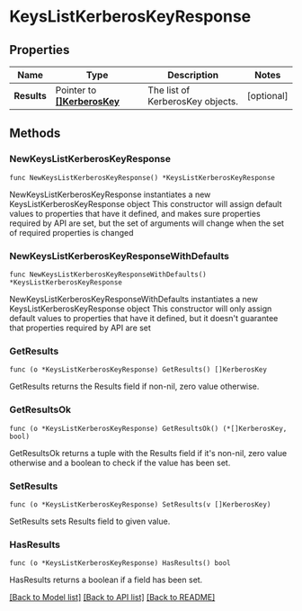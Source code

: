 # KeysListKerberosKeyResponse

## Properties

Name | Type | Description | Notes
------------ | ------------- | ------------- | -------------
**Results** | Pointer to [**[]KerberosKey**](KerberosKey.md) | The list of KerberosKey objects. | [optional] 

## Methods

### NewKeysListKerberosKeyResponse

`func NewKeysListKerberosKeyResponse() *KeysListKerberosKeyResponse`

NewKeysListKerberosKeyResponse instantiates a new KeysListKerberosKeyResponse object
This constructor will assign default values to properties that have it defined,
and makes sure properties required by API are set, but the set of arguments
will change when the set of required properties is changed

### NewKeysListKerberosKeyResponseWithDefaults

`func NewKeysListKerberosKeyResponseWithDefaults() *KeysListKerberosKeyResponse`

NewKeysListKerberosKeyResponseWithDefaults instantiates a new KeysListKerberosKeyResponse object
This constructor will only assign default values to properties that have it defined,
but it doesn't guarantee that properties required by API are set

### GetResults

`func (o *KeysListKerberosKeyResponse) GetResults() []KerberosKey`

GetResults returns the Results field if non-nil, zero value otherwise.

### GetResultsOk

`func (o *KeysListKerberosKeyResponse) GetResultsOk() (*[]KerberosKey, bool)`

GetResultsOk returns a tuple with the Results field if it's non-nil, zero value otherwise
and a boolean to check if the value has been set.

### SetResults

`func (o *KeysListKerberosKeyResponse) SetResults(v []KerberosKey)`

SetResults sets Results field to given value.

### HasResults

`func (o *KeysListKerberosKeyResponse) HasResults() bool`

HasResults returns a boolean if a field has been set.


[[Back to Model list]](../README.md#documentation-for-models) [[Back to API list]](../README.md#documentation-for-api-endpoints) [[Back to README]](../README.md)


